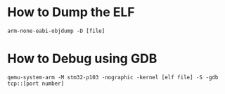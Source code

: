 # How to Dump the ELF

```
arm-none-eabi-objdump -D [file]
```

# How to Debug using GDB

```
qemu-system-arm -M stm32-p103 -nographic -kernel [elf file] -S -gdb tcp::[port number]
```
